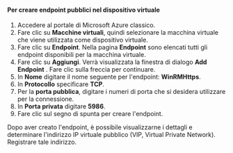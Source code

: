 #### <a name="to-create-public-endpoints-on-the-virtual-device"></a>Per creare endpoint pubblici nel dispositivo virtuale

1. Accedere al portale di Microsoft Azure classico.
2. Fare clic su **Macchine virtuali**, quindi selezionare la macchina virtuale che viene utilizzata come dispositivo virtuale.
3. Fare clic su **Endpoint**. Nella pagina **Endpoint** sono elencati tutti gli endpoint disponibili per la macchina virtuale.
4. Fare clic su **Aggiungi**. Verrà visualizzata la finestra di dialogo **Add Endpoint** . Fare clic sulla freccia per continuare.
5. In **Nome** digitare il nome seguente per l'endpoint: **WinRMHttps**.
6. In **Protocollo** specificare **TCP**.
7. Per la **porta pubblica**, digitare i numeri di porta che si desidera utilizzare per la connessione.
8. In **Porta privata** digitare **5986**.
9. Fare clic sul segno di spunta per creare l'endpoint.

Dopo aver creato l'endpoint, è possibile visualizzarne i dettagli e determinare l'indirizzo IP virtuale pubblico (VIP, Virtual Private Network). Registrare tale indirizzo.

